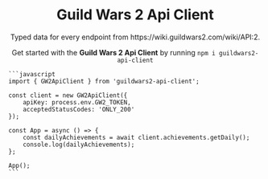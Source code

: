 <h1 align="center">
  Guild Wars 2 Api Client
</h1>

<p align="center">
  Typed data for every endpoint from https://wiki.guildwars2.com/wiki/API:2.
</p>

<p align="center">
  Get started with the <b color="#12322">Guild Wars 2 Api Client</b> by running <code>npm i guildwars2-api-client</code>
</p>

    ```javascript
    import { GW2ApiClient } from 'guildwars2-api-client';

    const client = new GW2ApiClient({
        apiKey: process.env.GW2_TOKEN,
        acceptedStatusCodes: 'ONLY_200'
    });

    const App = async () => {
        const dailyAchievements = await client.achievements.getDaily();
        console.log(dailyAchievements);
    };

    App();
    ```
